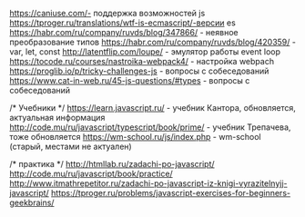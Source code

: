 https://caniuse.com/- поддержка возможностей js
https://tproger.ru/translations/wtf-is-ecmascript/-версии es
https://habr.com/ru/company/ruvds/blog/347866/ - неявное преобразование типов
https://habr.com/ru/company/ruvds/blog/420359/ - var, let, const
http://latentflip.com/loupe/ - эмулятор работы event loop
https://tocode.ru/courses/nastroika-webpack4/ - настройка webpach
https://proglib.io/p/tricky-challenges-js - вопросы с собеседований
https://www.cat-in-web.ru/45-js-questions/#types - вопросы с собеседований

/* Учебники */
https://learn.javascript.ru/ - учебник Кантора, обновляется, актуальная информация
http://code.mu/ru/javascript/typescript/book/prime/ - учебник Трепачева, тоже обновляется
https://wm-school.ru/js/index.php - wm-school (старый, местами не актуален)


/* практика */
http://htmllab.ru/zadachi-po-javascript/
http://code.mu/ru/javascript/book/practice/
http://www.itmathrepetitor.ru/zadachi-po-javascript-iz-knigi-vyrazitelnyjj-javascript/
https://tproger.ru/problems/javascript-exercises-for-beginners-geekbrains/